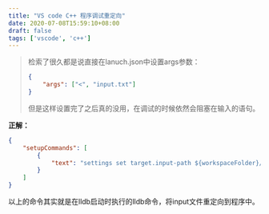 ```yaml
---
title: "VS code C++ 程序调试重定向"
date: 2020-07-08T15:59:10+08:00
draft: false
tags: ['vscode', 'c++']
---
```


> 检索了很久都是说直接在lanuch.json中设置args参数：
> 
> ```json
> {
>     "args": ["<", "input.txt"]
> }
> ```
> 
> 但是这样设置完了之后真的没用，在调试的时候依然会阻塞在输入的语句。

**正解：**


```json
{
    "setupCommands": [
        {
            "text": "settings set target.input-path ${workspaceFolder}/input"
        }
    ]
}
```

以上的命令其实就是在lldb启动时执行的lldb命令，将input文件重定向到程序中。

